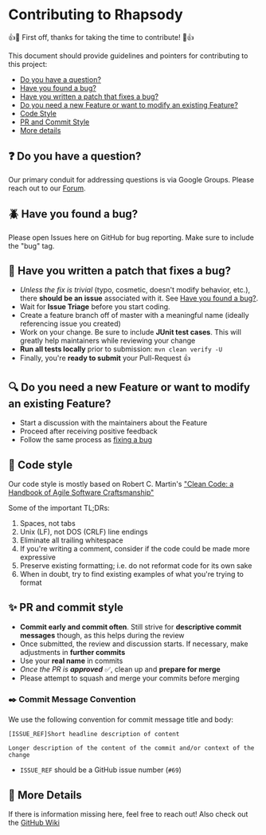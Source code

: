 # Contributing to Rhapsody

:+1::tada: First off, thanks for taking the time to contribute! :tada::+1:

This document should provide guidelines and pointers for contributing to this project:

 - [Do you have a question?](#question-do-you-have-a-question)
 - [Have you found a bug?](#beetle-have-you-found-a-bug)
 - [Have you written a patch that fixes a bug?](#wrench-have-you-written-a-patch-that-fixes-a-bug)
 - [Do you need a new Feature or want to modify an existing Feature?](#mag-do-you-need-a-new-feature-or-want-to-modify-an-existing-feature)
 - [Code Style](#art-code-style)
 - [PR and Commit Style](#sparkles-pr-and-commit-style)
 - [More details](#speech_balloon-more-details)

## :question: Do you have a question?

Our primary conduit for addressing questions is via Google Groups. Please reach out to our [Forum](TODO).

## :beetle: Have you found a bug?

Please open Issues here on GitHub for bug reporting. Make sure to include the "bug" tag.

## :wrench: Have you written a patch that fixes a bug?

 - _Unless the fix is trivial_ (typo, cosmetic, doesn't modify behavior, etc.), there **should be an issue** associated with it. See [Have you found a bug?](#beetle-have-you-found-a-bug).
 - Wait for **Issue Triage** before you start coding.
 - Create a feature branch off of master with a meaningful name (ideally referencing issue you created)
 - Work on your change. Be sure to include **JUnit test cases**. This will greatly help maintainers while reviewing your change
 - **Run all tests locally** prior to submission: `mvn clean verify -U`
 - Finally, you're **ready to submit** your Pull-Request :+1:

## :mag: Do you need a new Feature or want to modify an existing Feature?

 - Start a discussion with the maintainers about the Feature
 - Proceed after receiving positive feedback
 - Follow the same process as [fixing a bug](#wrench-have-you-written-a-patch-that-fixes-a-bug)

## :art: Code style

Our code style is mostly based on Robert C. Martin's ["Clean Code: a Handbook of Agile Software Craftsmanship"](https://www.amazon.com/s?k=robert+martin+clean+code)

Some of the important TL;DRs:
1. Spaces, not tabs
1. Unix (LF), not DOS (CRLF) line endings
1. Eliminate all trailing whitespace
1. If you're writing a comment, consider if the code could be made more expressive
1. Preserve existing formatting; i.e. do not reformat code for its own sake
1. When in doubt, try to find existing examples of what you're trying to format

## :sparkles: PR and commit style

 - **Commit early and commit often**. Still strive for **descriptive commit messages** though, as this helps during the review
 - Once submitted, the review and discussion starts. If necessary, make adjustments in **further commits**
 - Use your **real name** in commits
 - _Once the PR is **approved**_ :white_check_mark:, clean up and **prepare for merge**
 - Please attempt to squash and merge your commits before merging

### :black_nib: Commit Message Convention

We use the following convention for commit message title and body:

```
[ISSUE_REF]Short headline description of content

Longer description of the content of the commit and/or context of the change
```

 - `ISSUE_REF` should be a GitHub issue number (`#69`)

## :speech_balloon: More Details

If there is information missing here, feel free to reach out! Also check out the [GitHub Wiki](../../wiki)
